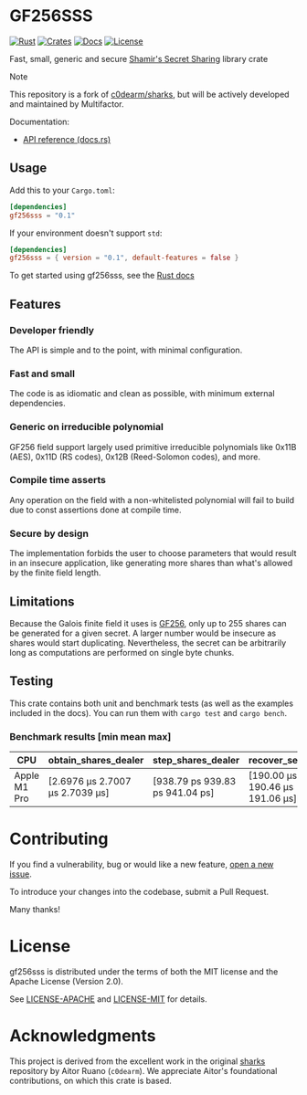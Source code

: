 # GF256SSS

[![Rust](https://github.com/multifactor/gf256sss/workflows/Rust/badge.svg?branch=master)](https://github.com/multifactor/gf256sss/actions)
[![Crates](https://img.shields.io/crates/v/gf256sss.svg)](https://crates.io/crates/gf256sss)
[![Docs](https://docs.rs/gf256sss/badge.svg)](https://docs.rs/gf256sss)
[![License](https://img.shields.io/badge/license-MIT-blue.svg)](LICENSE-MIT)

Fast, small, generic and secure [Shamir's Secret Sharing](https://en.wikipedia.org/wiki/Shamir%27s_Secret_Sharing) library crate

> [!Note] 
> This repository is a fork of [c0dearm/sharks](https://github.com/c0dearm/sharks), but will be actively developed and maintained by Multifactor.

Documentation:
- [API reference (docs.rs)](https://docs.rs/gf256sss)

## Usage

Add this to your `Cargo.toml`:

```toml
[dependencies]
gf256sss = "0.1"
```

If your environment doesn't support `std`:

```toml
[dependencies]
gf256sss = { version = "0.1", default-features = false }
```

To get started using gf256sss, see the [Rust docs](https://docs.rs/gf256sss)

## Features

### Developer friendly
The API is simple and to the point, with minimal configuration.

### Fast and small
The code is as idiomatic and clean as possible, with minimum external dependencies.

### Generic on irreducible polynomial
GF256 field support largely used primitive irreducible polynomials like 0x11B (AES), 0x11D (RS codes), 0x12B (Reed-Solomon codes), and more.

### Compile time asserts
Any operation on the field with a non-whitelisted polynomial will fail to build due to const assertions done at compile time.

### Secure by design
The implementation forbids the user to choose parameters that would result in an insecure application,
like generating more shares than what's allowed by the finite field length.

## Limitations

Because the Galois finite field it uses is [GF256](https://en.wikipedia.org/wiki/Finite_field#GF(p2)_for_an_odd_prime_p),
only up to 255 shares can be generated for a given secret. A larger number would be insecure as shares would start duplicating.
Nevertheless, the secret can be arbitrarily long as computations are performed on single byte chunks.

## Testing

This crate contains both unit and benchmark tests (as well as the examples included in the docs).
You can run them with `cargo test` and `cargo bench`.

### Benchmark results [min mean max]

| CPU          | obtain_shares_dealer            | step_shares_dealer              | recover_secret                  | share_from_bytes                | share_to_bytes                  |
| ------------ | ------------------------------- | ------------------------------- | ------------------------------- | ------------------------------- | ------------------------------- |
| Apple M1 Pro | [2.6976 µs 2.7007 µs 2.7039 µs] | [938.79 ps 939.83 ps 941.04 ps] | [190.00 µs 190.46 µs 191.06 µs] | [31.176 ns 31.311 ns 31.529 ns] | [23.196 ns 23.211 ns 23.230 ns] |

# Contributing

If you find a vulnerability, bug or would like a new feature, [open a new issue](https://github.com/multifactor/gf256sss/issues/new).

To introduce your changes into the codebase, submit a Pull Request.

Many thanks!

# License

gf256sss is distributed under the terms of both the MIT license and the
Apache License (Version 2.0).

See [LICENSE-APACHE](LICENSE-APACHE) and [LICENSE-MIT](LICENSE-MIT) for details.

# Acknowledgments

This project is derived from the excellent work in the original [sharks](https://github.com/c0dearm/sharks) repository by Aitor Ruano (`c0dearm`). We appreciate Aitor's foundational contributions, on which this crate is based.
